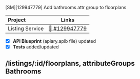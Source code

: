 [SM][129947779] Add bathrooms attr group to floorplans

|Project| Links |
|:---|:------:|
| Listing Service | [:link: #129947779](https://www.pivotaltracker.com/story/show/129947779) |

- [x] **API Blueprint** (apiary.apib file) updated
- [x] **Tests** added/updated

## /listings/:id/floorplans, attributeGroups Bathrooms
